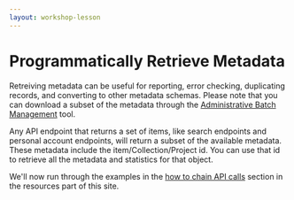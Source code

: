 ```yaml
---
layout: workshop-lesson
---
```


# Programmatically Retrieve Metadata

Retreiving metadata can be useful for reporting, error checking, duplicating records, and converting to other metadata schemas. Please note that you can download a subset of the metadata through the [Administrative Batch Management](https://help.figshare.com/article/administrative-batch-management) tool.

Any API endpoint that returns a set of items, like search endpoints and personal account endpoints, will return a subset of the available metadata. These metadata include the item/Collection/Project id. You can use that id to retrieve all the metadata and statistics for that object. 

We'll now run through the examples in the <a href="https://amckennafoster.github.io/figshare-api-workshop.github.io/resources/chain-api-calls.html" target="_blank">how to chain API calls</a> section in the resources part of this site.
